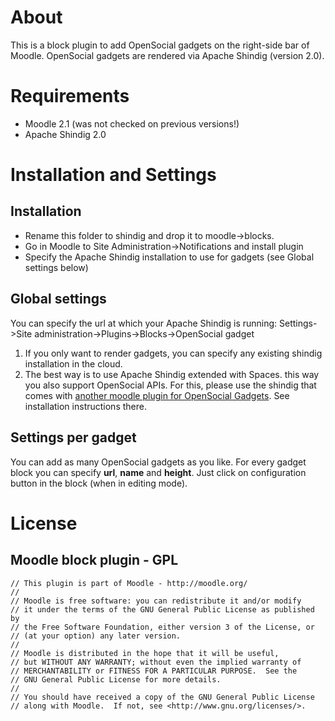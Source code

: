 About
=====
This is a block plugin to add OpenSocial gadgets on the right-side bar of Moodle.
OpenSocial gadgets are rendered via Apache Shindig (version 2.0).

Requirements
============
* Moodle 2.1 (was not checked on previous versions!)
* Apache Shindig 2.0

Installation and Settings
=========================
Installation
------------
* Rename this folder to shindig and drop it to moodle->blocks. 
* Go in Moodle to Site Administration->Notifications and install plugin
* Specify the Apache Shindig installation to use for gadgets (see Global settings below)

Global settings
---------------
You can specify the url at which your Apache Shindig is running:
Settings->Site administration->Plugins->Blocks->OpenSocial gadget

1. If you only want to render gadgets, you can specify any existing shindig installation
in the cloud.
2. The best way is to use Apache Shindig extended with Spaces. this way you also support OpenSocial APIs. For this, please use the shindig that comes with [another moodle plugin for OpenSocial Gadgets](https://github.com/vohtaski/shindig-moodle-mod). See installation instructions there. 

Settings per gadget
-------------------
You can add as many OpenSocial gadgets as you like.
For every gadget block you can specify **url**, **name** and **height**.
Just click on configuration button in the block (when in editing mode).

License
=======
Moodle block plugin - GPL
-------------------

    // This plugin is part of Moodle - http://moodle.org/
    //
    // Moodle is free software: you can redistribute it and/or modify
    // it under the terms of the GNU General Public License as published by
    // the Free Software Foundation, either version 3 of the License, or
    // (at your option) any later version.
    //
    // Moodle is distributed in the hope that it will be useful,
    // but WITHOUT ANY WARRANTY; without even the implied warranty of
    // MERCHANTABILITY or FITNESS FOR A PARTICULAR PURPOSE.  See the
    // GNU General Public License for more details.
    //
    // You should have received a copy of the GNU General Public License
    // along with Moodle.  If not, see <http://www.gnu.org/licenses/>.